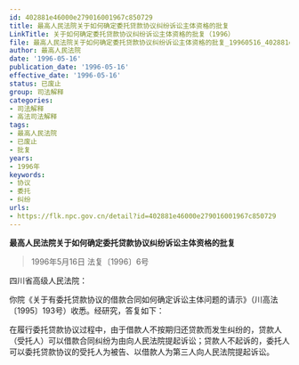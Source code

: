 ```yaml
---
id: 402881e46000e279016001967c850729
title: 最高人民法院关于如何确定委托贷款协议纠纷诉讼主体资格的批复
LinkTitle: 关于如何确定委托贷款协议纠纷诉讼主体资格的批复（1996）
file: 最高人民法院关于如何确定委托贷款协议纠纷诉讼主体资格的批复_19960516_402881e46000e279016001967c850729.docx
author: 最高人民法院
date: '1996-05-16'
publication_date: '1996-05-16'
effective_date: '1996-05-16'
status: 已废止
group: 司法解释
categories:
- 司法解释
- 高法司法解释
tags:
- 最高人民法院
- 已废止
- 批复
years:
- 1996年
keywords:
- 协议
- 委托
- 纠纷
urls:
- https://flk.npc.gov.cn/detail?id=402881e46000e279016001967c850729
---
```


**最高人民法院关于如何确定委托贷款协议纠纷诉讼主体资格的批复**

> 1996年5月16日 法复〔1996〕6号

四川省高级人民法院：

你院《关于有委托贷款协议的借款合同如何确定诉讼主体问题的请示》（川高法〔1995〕193号）收悉。经研究，答复如下：

在履行委托贷款协议过程中，由于借款人不按期归还贷款而发生纠纷的，贷款人（受托人）可以借款合同纠纷为由向人民法院提起诉讼；贷款人不起诉的，委托人可以委托贷款协议的受托人为被告、以借款人为第三人向人民法院提起诉讼。
